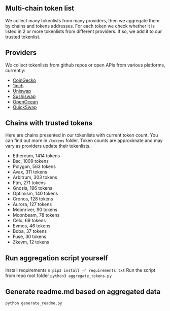 
## Multi-chain token list 
We collect many tokenlists from many providers, then we aggregate them by chains and tokens addresses. 
For each token we check whether it is listed in 2 or more tokenlists from different providers. If so, 
we add it to our trusted tokenlist.

## Providers
We collect tokenlists from github repos or open APIs from various platforms, currently:
- [CoinGecko](https://www.coingecko.com/)
- [1inch](https://app.1inch.io/)
- [Uniswap](https://uniswap.org/)
- [Sushiswap](https://www.sushi.com/)
- [OpenOcean](https://openocean.finance/)
- [QuickSwap](https://quickswap.exchange/#/swap)

## Chains with trusted tokens
Here are chains presented in our tokenlists with current token count. You can find out more in `/tokens` folder.
Token counts are approximate and may vary as providers update their tokenlists.
- Ethereum, 1414 tokens
- Bsc, 1009 tokens
- Polygon, 563 tokens
- Avax, 311 tokens
- Arbitrum, 303 tokens
- Ftm, 271 tokens
- Gnosis, 196 tokens
- Optimism, 140 tokens
- Cronos, 128 tokens
- Aurora, 127 tokens
- Moonriver, 90 tokens
- Moonbeam, 78 tokens
- Celo, 69 tokens
- Evmos, 46 tokens
- Boba, 37 tokens
- Fuse, 30 tokens
- Zkevm, 12 tokens

## Run aggregation script yourself
Install requirements
```$ pip3 install -r requirements.txt```
Run the script from repo root folder
```python3 aggregate_tokens.py```
## Generate readme.md based on aggregated data
```bash
python generate_readme.py
```
